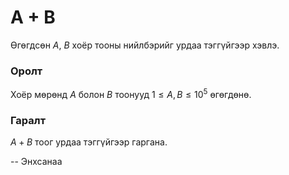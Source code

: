 A + B
=====
Өгөгдсөн $A$, $B$ хоёр тооны нийлбэрийг урдаа тэггүйгээр хэвлэ.


### Оролт
Хоёр мөрөнд $A$ болон $B$ тоонууд $1 ≤ A, B ≤ 10^5$ өгөгдөнө.


### Гаралт
$A + B$ тоог урдаа тэггүйгээр гаргана.

-- Энхсанаа
